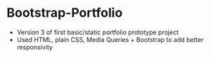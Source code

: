 # Bootstrap-Portfolio
- Version 3 of first basic/static portfolio prototype project
- Used HTML, plain CSS, Media Queries + Bootstrap to add better responsivity 
